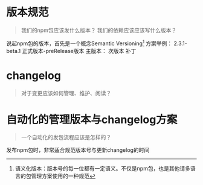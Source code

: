 # 版本规范
> 我们的npm包应该发什么版本？
> 我们的依赖应该应该写什么版本？

说起npm包的版本，首先是一个概念Semantic Versioning[^1]
方案举例：
	2.3.1-beta.1
正式版本-preRelease版本
主版本：
次版本
补丁
# changelog
>对于变更应该如何管理、维护、阅读？


# 自动化的管理版本与changelog方案
>一个自动化的发包流程应该是怎样的？

发布npm包时，非常适合规范版本号与更新changelog的时间

[^1]: 语义化版本：版本号的每一位都有一定语义。不仅是npm包，也是其他请多语言的包管理方案使用的一种规范